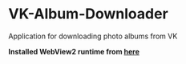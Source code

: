 # VK-Album-Downloader
Application for downloading photo albums from VK

**Installed WebView2 runtime from [here](https://developer.microsoft.com/en-us/microsoft-edge/webview2/)**

